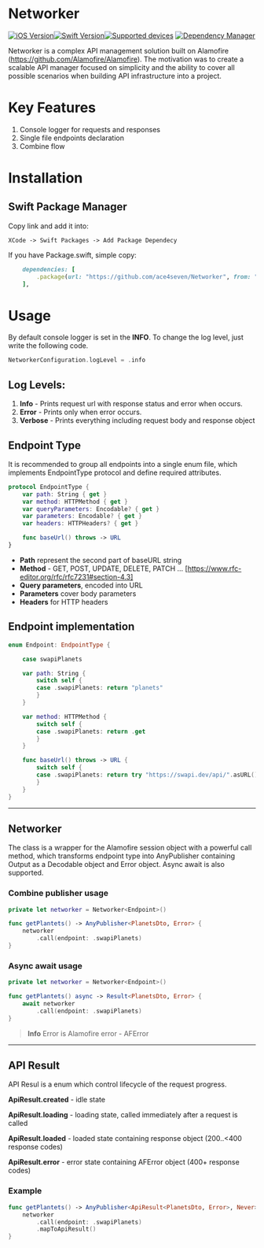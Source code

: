 # Networker

[![iOS Version](https://img.shields.io/badge/iOS_Version->=_14-brightgreen?logo=apple&logoColor=green)]()[![Swift Version](https://img.shields.io/badge/Swift_Version-5.0-brightgreen?logo=swift)](https://docs.swift.org/swift-book/)[![Supported devices](https://img.shields.io/badge/Supported_Devices-iPhone/iPad-brightgreen)]()
[![Dependency Manager](https://img.shields.io/badge/Dependency_Manager-SPM-brightgreen)](https://www.swift.org/package-manager/)

Networker is a complex API management solution built on Alamofire (https://github.com/Alamofire/Alamofire). The motivation was to create a scalable API manager focused on simplicity and the ability to cover all possible scenarios when building API infrastructure into a project.

# Key Features

1. Console logger for requests and responses
2. Single file endpoints declaration
3. Combine flow

# Installation 

## Swift Package Manager

Copy link and add it into:

``XCode -> Swift Packages -> Add Package Dependecy``

If you have Package.swift, simple copy:

```ruby
    dependencies: [
        .package(url: "https://github.com/ace4seven/Networker", from: "0.0.1")
    ],
```

# Usage

By default console logger is set in the **INFO**. To change the log level, just write the following code.

```swift
NetworkerConfiguration.logLevel = .info
```

## Log Levels: 

1. **Info** - Prints request url with response status and error when occurs.
2. **Error** -  Prints only when error occurs.
3. **Verbose** - Prints everything including request body and response object

## Endpoint Type

It is recommended to group all endpoints into a single enum file, which implements EndpointType protocol and define required attributes.

```swift
protocol EndpointType {
    var path: String { get }
    var method: HTTPMethod { get }
    var queryParameters: Encodable? { get }
    var parameters: Encodable? { get }
    var headers: HTTPHeaders? { get }

    func baseUrl() throws -> URL
}
```
- **Path** represent the second part of baseURL string 
- **Method** - GET, POST, UPDATE, DELETE, PATCH ... [https://www.rfc-editor.org/rfc/rfc7231#section-4.3]
- **Query parameters**, encoded into URL
- **Parameters** cover body parameters
- **Headers** for HTTP headers

## Endpoint implementation

```swift
enum Endpoint: EndpointType {

    case swapiPlanets

    var path: String {
        switch self {
        case .swapiPlanets: return "planets"
        }
    }

    var method: HTTPMethod {
        switch self {
        case .swapiPlanets: return .get
        }
    }

    func baseUrl() throws -> URL {
        switch self {
        case .swapiPlanets: return try "https://swapi.dev/api/".asURL()
        }
    }
}
```

---

## Networker

The class is a wrapper for the Alamofire session object with a powerful call method, which transforms endpoint type into AnyPublisher containing Output as a Decodable object and Error object. Async await is also supported.

### Combine publisher usage

```swift
private let networker = Networker<Endpoint>()

func getPlantets() -> AnyPublisher<PlanetsDto, Error> {
    networker
        .call(endpoint: .swapiPlanets)
}
```

### Async await usage

```swift
private let networker = Networker<Endpoint>()

func getPlantets() async -> Result<PlanetsDto, Error> {
    await networker
        .call(endpoint: .swapiPlanets)
}
```
> **Info**
> Error is Alamofire error - AFError

---

## API Result

API Resul is a enum which control lifecycle of the request progress.

**ApiResult.created** - idle state

**ApiResult.loading** - loading state, called immediately after a request is called

**ApiResult.loaded** - loaded state containing response object (200..<400 response codes)

**ApiResult.error** - error state containing AFError object (400+ response codes)

### Example

```swift
func getPlantets() -> AnyPublisher<ApiResult<PlanetsDto, Error>, Never> {
    networker
        .call(endpoint: .swapiPlanets)
        .mapToApiResult()
}
```